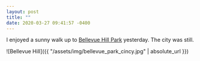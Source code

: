 ```yaml
---
layout: post
title: ""
date: 2020-03-27 09:41:57 -0400
---
```


I enjoyed a sunny walk up to [Bellevue Hill Park](https://www.cincinnatiparks.com/central/bellevue-park/) yesterday. The city was still.

![Bellevue Hill]({{ "/assets/img/bellevue_park_cincy.jpg" | absolute_url }})
